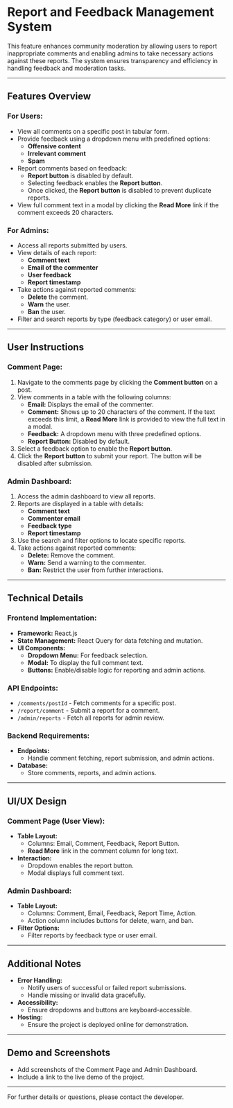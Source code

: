 # Report and Feedback Management System

This feature enhances community moderation by allowing users to report inappropriate comments and enabling admins to take necessary actions against these reports. The system ensures transparency and efficiency in handling feedback and moderation tasks.

---

## **Features Overview**

### **For Users:**
- View all comments on a specific post in tabular form.
- Provide feedback using a dropdown menu with predefined options:
  - **Offensive content**
  - **Irrelevant comment**
  - **Spam**
- Report comments based on feedback:
  - **Report button** is disabled by default.
  - Selecting feedback enables the **Report button**.
  - Once clicked, the **Report button** is disabled to prevent duplicate reports.
- View full comment text in a modal by clicking the **Read More** link if the comment exceeds 20 characters.

### **For Admins:**
- Access all reports submitted by users.
- View details of each report:
  - **Comment text**
  - **Email of the commenter**
  - **User feedback**
  - **Report timestamp**
- Take actions against reported comments:
  - **Delete** the comment.
  - **Warn** the user.
  - **Ban** the user.
- Filter and search reports by type (feedback category) or user email.

---

## **User Instructions**

### **Comment Page:**
1. Navigate to the comments page by clicking the **Comment button** on a post.
2. View comments in a table with the following columns:
   - **Email:** Displays the email of the commenter.
   - **Comment:** Shows up to 20 characters of the comment. If the text exceeds this limit, a **Read More** link is provided to view the full text in a modal.
   - **Feedback:** A dropdown menu with three predefined options.
   - **Report Button:** Disabled by default.
3. Select a feedback option to enable the **Report button**.
4. Click the **Report button** to submit your report. The button will be disabled after submission.

### **Admin Dashboard:**
1. Access the admin dashboard to view all reports.
2. Reports are displayed in a table with details:
   - **Comment text**
   - **Commenter email**
   - **Feedback type**
   - **Report timestamp**
3. Use the search and filter options to locate specific reports.
4. Take actions against reported comments:
   - **Delete:** Remove the comment.
   - **Warn:** Send a warning to the commenter.
   - **Ban:** Restrict the user from further interactions.

---

## **Technical Details**

### **Frontend Implementation:**
- **Framework:** React.js
- **State Management:** React Query for data fetching and mutation.
- **UI Components:**
  - **Dropdown Menu:** For feedback selection.
  - **Modal:** To display the full comment text.
  - **Buttons:** Enable/disable logic for reporting and admin actions.

### **API Endpoints:**
- `/comments/postId` - Fetch comments for a specific post.
- `/report/comment` - Submit a report for a comment.
- `/admin/reports` - Fetch all reports for admin review.

### **Backend Requirements:**
- **Endpoints:**
  - Handle comment fetching, report submission, and admin actions.
- **Database:**
  - Store comments, reports, and admin actions.

---

## **UI/UX Design**

### **Comment Page (User View):**
- **Table Layout:**
  - Columns: Email, Comment, Feedback, Report Button.
  - **Read More** link in the comment column for long text.
- **Interaction:**
  - Dropdown enables the report button.
  - Modal displays full comment text.

### **Admin Dashboard:**
- **Table Layout:**
  - Columns: Comment, Email, Feedback, Report Time, Action.
  - Action column includes buttons for delete, warn, and ban.
- **Filter Options:**
  - Filter reports by feedback type or user email.

---

## **Additional Notes**

- **Error Handling:**
  - Notify users of successful or failed report submissions.
  - Handle missing or invalid data gracefully.
- **Accessibility:**
  - Ensure dropdowns and buttons are keyboard-accessible.
- **Hosting:**
  - Ensure the project is deployed online for demonstration.

---

## **Demo and Screenshots**
- Add screenshots of the Comment Page and Admin Dashboard.
- Include a link to the live demo of the project.

---

For further details or questions, please contact the developer.
